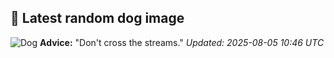 ## 🐶 Latest random dog image
![Dog](https://images.dog.ceo/breeds/terrier-silky/n02097658_214.jpg)
**Advice:** "Don't cross the streams."
*Updated: 2025-08-05 10:46 UTC*
